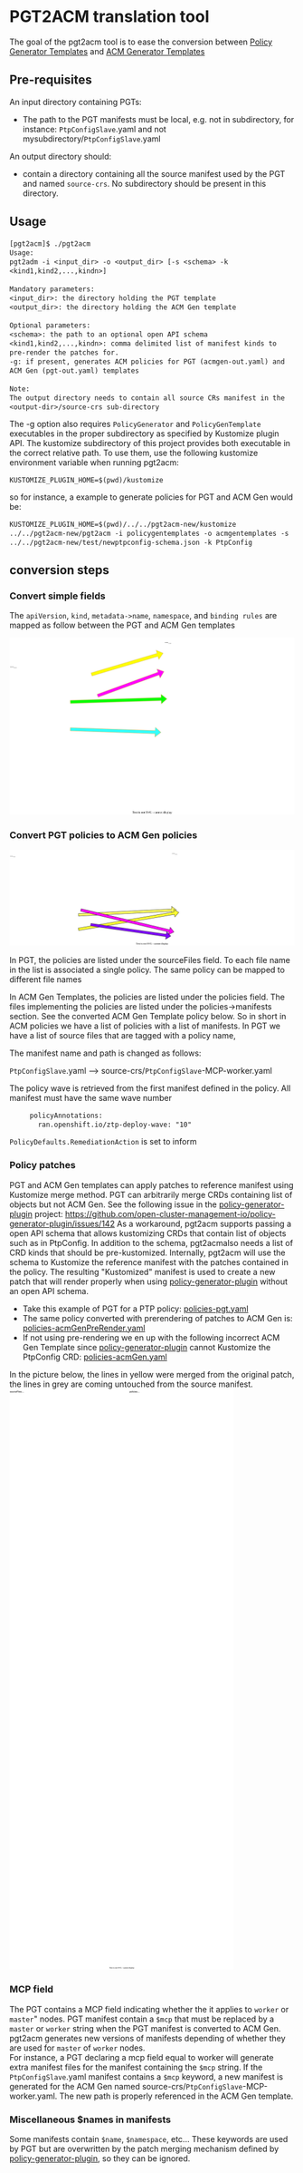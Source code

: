 # PGT2ACM translation tool 

The goal of the pgt2acm tool is to ease the conversion between [Policy Generator Templates](https://github.com/openshift-kni/cnf-features-deploy/tree/master/ztp/policygenerator) and [ACM Generator Templates](https://github.com/open-cluster-management-io/policy-generator-plugin)

## Pre-requisites
An input directory containing PGTs: 
- The path to the PGT manifests must be local, e.g. not in subdirectory, for instance:
`PtpConfigSlave`.yaml and not mysubdirectory/`PtpConfigSlave`.yaml

An output directory should:
- contain a directory containing all the source manifest used by the PGT and named `source-crs`. No subdirectory should be present in this directory.

## Usage
```console
[pgt2acm]$ ./pgt2acm 
Usage:
pgt2adm -i <input_dir> -o <output_dir> [-s <schema> -k <kind1,kind2,...,kindn>]

Mandatory parameters:
<input_dir>: the directory holding the PGT template
<output_dir>: the directory holding the ACM Gen template

Optional parameters:
<schema>: the path to an optional open API schema
<kind1,kind2,...,kindn>: comma delimited list of manifest kinds to pre-render the patches for.
-g: if present, generates ACM policies for PGT (acmgen-out.yaml) and ACM Gen (pgt-out.yaml) templates

Note:
The output directory needs to contain all source CRs manifest in the <output-dir>/source-crs sub-directory
```

The -g option also requires `PolicyGenerator` and `PolicyGenTemplate` executables in the proper subdirectory as specified by Kustomize plugin API. The kustomize subdirectory of this project provides both executable in the correct relative path. To use them, use the following kustomize environment variable when running pgt2acm:
```
KUSTOMIZE_PLUGIN_HOME=$(pwd)/kustomize 
```
so for instance, a example to generate policies for PGT and ACM Gen would be: 
```
KUSTOMIZE_PLUGIN_HOME=$(pwd)/../../pgt2acm-new/kustomize   ../../pgt2acm-new/pgt2acm -i policygentemplates -o acmgentemplates -s ../../pgt2acm-new/test/newptpconfig-schema.json -k PtpConfig

```

## conversion steps

### Convert simple fields
The `apiVersion`, `kind`, `metadata->name`, `namespace`, and `binding rules` are mapped as follow between the PGT and ACM Gen templates

![image](./docs/images/simple-fields.svg)

### Convert PGT policies to ACM Gen policies

![image](./docs/images/policies.svg)

In PGT, the policies are listed under the sourceFiles field. To each file name in the list is associated a single policy. The same policy can be mapped to different file names

In ACM Gen Templates, the policies are listed under the policies field. The files implementing the policies are listed under the policies->manifests section. See the converted ACM Gen Template policy below. So in short in ACM policies we have a list of policies with a list of manifests. In PGT we have a list of source files that are tagged with a policy name,

The manifest name and path is changed as follows:

`PtpConfigSlave`.yaml --> source-crs/`PtpConfigSlave`-MCP-worker.yaml  

The policy wave is retrieved from the first manifest defined in the policy. All manifest must have the same wave number 

```
     policyAnnotations:
       ran.openshift.io/ztp-deploy-wave: "10"
```
`PolicyDefaults.RemediationAction` is set to inform

### Policy patches

PGT and ACM Gen templates can apply patches to reference manifest using Kustomize merge method. PGT can arbitrarily merge CRDs containing list of objects but not ACM Gen. See the following issue in the [policy-generator-plugin](https://github.com/open-cluster-management-io/policy-generator-plugin) project: https://github.com/open-cluster-management-io/policy-generator-plugin/issues/142
As a workaround, pgt2acm supports passing a open API schema that allows kustomizing CRDs that contain list of objects such as in PtpConfig. In addition to the schema, pgt2acmalso needs a list of CRD kinds that should be pre-kustomized. Internally, pgt2acm will use the schema to Kustomize the reference manifest with the patches contained in the policy. The resulting "Kustomized" manifest is used to create a new patch that will render properly when using [policy-generator-plugin](https://github.com/open-cluster-management-io/policy-generator-plugin) without an open API schema.

* Take this example of PGT for a PTP policy: [policies-pgt.yaml](./docs/examples/policies-pgt.yaml)  
* The same policy converted with prerendering of patches to ACM Gen is:  
[policies-acmGenPreRender.yaml](./docs/examples/policies-acmGenPreRender.yaml)  
* If not using pre-rendering we en up with the following incorrect ACM Gen Template since [policy-generator-plugin](https://github.com/open-cluster-management-io/policy-generator-plugin) cannot Kustomize the PtpConfig CRD:  [policies-acmGen.yaml](./docs/examples/policies-acmGen.yaml)

In the picture below, the lines in yellow were merged from the original patch, the lines in grey are coming untouched from the source manifest.
![image](./docs/images/pre-rendered-patches.svg)

### MCP field

The PGT contains a MCP field indicating whether the it applies to `worker` or `master`" nodes. PGT manifest contain a `$mcp` that must be replaced by a `master` or `worker` string when the PGT manifest is converted to ACM Gen. pgt2acm generates new versions of manifests depending of whether they are used for `master` of `worker` nodes.  
For instance, a PGT declaring a mcp field equal to worker will generate extra manifest files for the manifest containing the `$mcp` string. 
If the `PtpConfigSlave`.yaml manifest contains a `$mcp` keyword, a new manifest is generated for the ACM Gen named source-crs/`PtpConfigSlave`-MCP-worker.yaml. The new path is properly referenced in the ACM Gen template.    

### Miscellaneous $names in manifests

Some manifests contain `$name`, `$namespace`, etc... These keywords are used by PGT but are overwritten by the patch merging mechanism defined by [policy-generator-plugin](https://github.com/open-cluster-management-io/policy-generator-plugin), so they can be ignored.